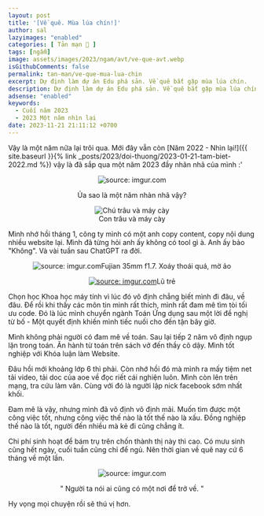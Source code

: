 ```yaml
---
layout: post
title: '[Về quê. Mùa lúa chín!]'
author: sal
lazyimages: "enabled"
categories: [ Tản mạn 📓 ]
tags: [ngẫm]
image: assets/images/2023/ngam/avt/ve-que-avt.webp
isGithubComments: false
permalink: tan-man/ve-que-mua-lua-chin
excerpt: Dự định làm dự án Edu phá sản. Về quê bắt gặp mùa lúa chín.
description: Dự định làm dự án Edu phá sản. Về quê bắt gặp mùa lúa chín.
adsense: "enabled"
keywords:
  - Cuối năm 2023
  - 2023 Một năm nhìn lại
date: 2023-11-21 21:11:12 +0700
---
```


Vậy là một năm nữa lại trôi qua. Mới đây vẫn còn [Năm 2022 - Nhìn lại!]({{ site.baseurl }}{% link _posts/2023/doi-thuong/2023-01-21-tam-biet-2022.md %}) vậy là đã sắp qua một năm 2023 đầy nhãn nhã của mình :'

<div class="content" style="text-align:center; ">
<img src="https://i.imgur.com/cefJmVj.jpg" loading="lazy" class="lazyload img-thumb lazyimg"  title="source: imgur.com" />
<br><span class="image-caption"></span>
<p>Ủa sao là một năm nhàn nhã vậy?</p><img src="https://i.imgur.com/1PVWULr.jpg" title="Chú trâu và máy cày" loading="lazy" class="lazyload img-thumb lazyimg"/>
<br><span class="image-caption">Con trâu và máy cày</span></div>

Mình nhớ hồi tháng 1, công ty mình có một anh copy content, copy nội dung nhiều website lại. Mình đã từng hỏi anh ấy không có tool gì à. Anh ấy bảo "Không". Và vài tuần sau ChatGPT ra đời.

<div class="content" style="text-align:center; "><img src="https://i.imgur.com/5MozYi5.jpg" title="source: imgur.com" /><span class="image-caption">Fujian 35mm f1.7. Xoáy thoái quá, mờ ảo</span><br><p></p><a href="https://imgur.com/GPaHobl"><img src="https://i.imgur.com/GPaHobl.jpg" title="source: imgur.com" /></a><span class="image-caption">Lũ trẻ</span><br></div>

Chọn học Khoa học máy tính  vì lúc đó vô định chẳng biết mình đi đâu, về đâu. Để rồi khi thấy các môn tin mình rất thích, mình rất đam mê tìm tòi tối ưu code. Đó là lúc mình chuyển ngành Toán Ứng dụng sau một lời đề nghị từ bố - Một quyết định khiến mình tiếc nuối cho đến tận bây giờ.

Mình không phải người có đam mê về toán. Sau lại tiếp 2 năm vô định ngụp lặn trong toán. Ăn hành từ toán trên sách vở đến thầy cô dậy. Mình tốt nghiệp với Khóa luận làm Website.

Đâu hồi mới khoảng lớp 6 thì phải. Còn nhớ hồi đó mà mình ra mấy tiệm net tải video, tải doc của aoe về đọc riết cái nghiện luôn. Mình còn lên trên mạng, tra cứu làm văn. Cùng với đó là người lập nick facebook sớm nhất khối.

Đam mê là vậy, nhưng mình đã vô định vô định mãi. Muốn tìm được một công việc tốt, nhưng công việc thế nào là tốt thế nào là xấu. Đồng nghiệp thế nào là tốt, người đến nhiều mà kẻ đi cũng chẳng ít.

Chi phí sinh hoạt để bám trụ trên chốn thành thị này thì cao. Có mưu sinh cũng hết ngày, cuối tuần cũng chỉ để ngủ. Nên thời gian về quê nay cứ 6 tháng về một lần.

<div class="content" style="text-align:center; "><img src="https://i.imgur.com/227dA3C.jpg" title="source: imgur.com" /><p>" Người ta nói ai cũng có một nơi để trở về. "</p></div>

Hy vọng mọi chuyện rồi sẽ thú vị hơn.


